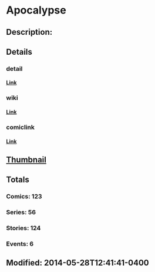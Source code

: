 # Apocalypse
## Description: 
## Details
### detail
#### [Link](http://marvel.com/comics/characters/1009156/apocalypse?utm_campaign=apiRef&utm_source=225578a89fc76f3d20fbffda5d17a88d)
### wiki
#### [Link](http://marvel.com/universe/Apocalypse_(En_Sabah_Nur)?utm_campaign=apiRef&utm_source=225578a89fc76f3d20fbffda5d17a88d)
### comiclink
#### [Link](http://marvel.com/comics/characters/1009156/apocalypse?utm_campaign=apiRef&utm_source=225578a89fc76f3d20fbffda5d17a88d)
## [Thumbnail](http://i.annihil.us/u/prod/marvel/i/mg/f/e0/526166076a1d0.jpg)
## Totals
### Comics: 123
### Series: 56
### Stories: 124
### Events: 6
## Modified: 2014-05-28T12:41:41-0400